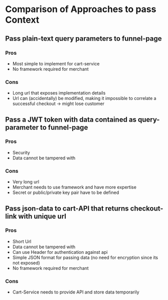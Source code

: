 # Comparison of Approaches to pass Context

## Pass plain-text query parameters to funnel-page

### Pros

- Most simple to implement for cart-service
- No framework required for merchant

### Cons

- Long url that exposes implementation details
- Url can (accidentally) be modified, making it impossible to correlate a successful checkout -> might lose customer


## Pass a JWT token with data contained as query-parameter to funnel-page

### Pros

- Security
- Data cannot be tampered with

### Cons

- Very long url
- Merchant needs to use framework and have more expertise
- Secret or public/private key pair have to be defined


## Pass json-data to cart-API that returns checkout-link with unique url

### Pros

- Short Url
- Data cannot be tampered with
- Can use Header for authentication against api
- Simple JSON format for passing data (no need for encryption since its not exposed)
- No framework required for merchant

### Cons

- Cart-Service needs to provide API and store data temporarily
